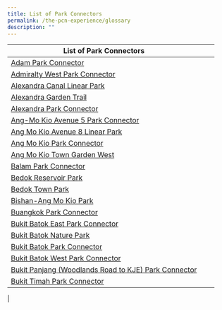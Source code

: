 ```yaml
---
title: List of Park Connectors
permalink: /the-pcn-experience/glossary
description: ""
---
```



| **List of Park Connectors** |  |  |
| -------- | -------- | -------- |
| [Adam Park Connector](https://www.nparks.gov.sg/gardens-parks-and-nature/park-connector-network/adam-pc)     |  | |
| [Admiralty West Park Connector](https://www.nparks.gov.sg/gardens-parks-and-nature/park-connector-network/admiralty-west-pc)     |  | |
| [Alexandra Canal Linear Park](https://www.nparks.gov.sg/gardens-parks-and-nature/park-connector-network/alexandra-canal-linear-park)     |  | |
| [Alexandra Garden Trail](https://www.nparks.gov.sg/gardens-parks-and-nature/park-connector-network/alexandra-garden-trail)     |  | |
| [Alexandra Park Connector](https://www.nparks.gov.sg/gardens-parks-and-nature/park-connector-network/alexandra-pc)     |  | |
| [Ang-Mo Kio Avenue 5 Park Connector](https://www.nparks.gov.sg/gardens-parks-and-nature/park-connector-network/ang-mo-kio-ave-5-pc)     |  | |
| [Ang Mo Kio Avenue 8 Linear Park](https://www.nparks.gov.sg/gardens-parks-and-nature/park-connector-network/ang-mo-kio-avenue-8-linear-park)     |  | |
| [Ang Mo Kio Park Connector](https://www.nparks.gov.sg/gardens-parks-and-nature/park-connector-network/ang-mo-kio-pc)     |  | |
| [Ang Mo Kio Town Garden West](https://www.nparks.gov.sg/gardens-parks-and-nature/parks-and-nature-reserves/ang-mo-kio-town-garden-west)     |  | |
| [Balam Park Connector](https://www.nparks.gov.sg/gardens-parks-and-nature/park-connector-network/balam-pc)     |  | |
| [Bedok Reservoir Park](https://www.nparks.gov.sg/gardens-parks-and-nature/parks-and-nature-reserves/bedok-reservoir-park)     |  | |
| [Bedok Town Park](https://www.nparks.gov.sg/gardens-parks-and-nature/parks-and-nature-reserves/bedok-town-park)     |  | |
| [Bishan-Ang Mo Kio Park](https://www.nparks.gov.sg/gardens-parks-and-nature/parks-and-nature-reserves/bishan---ang-mo-kio-park)     |  | |
| [Buangkok Park Connector](https://www.nparks.gov.sg/gardens-parks-and-nature/park-connector-network/buangkok-pc)     |  | |
| [Bukit Batok East Park Connector](https://www.nparks.gov.sg/gardens-parks-and-nature/park-connector-network/bukit-batok-east-pc)     |  | |
| [Bukit Batok Nature Park](https://www.nparks.gov.sg/gardens-parks-and-nature/parks-and-nature-reserves/bukit-batok-nature-park)     |  | |
| [Bukit Batok Park Connector](https://www.nparks.gov.sg/gardens-parks-and-nature/park-connector-network/bukit-batok-pc)     |  | |
| [Bukit Batok West Park Connector](https://www.nparks.gov.sg/gardens-parks-and-nature/park-connector-network/bukit-batok-west-pc)     |  | |
| [Bukit Panjang (Woodlands Road to KJE) Park Connector](https://www.nparks.gov.sg/gardens-parks-and-nature/park-connector-network/bukit-panjang-woodlands-road-to-kje-pc)     |  | |
| [Bukit Timah Park Connector](https://www.nparks.gov.sg/gardens-parks-and-nature/park-connector-network/bukit-timah-pc)     |  | |
| 